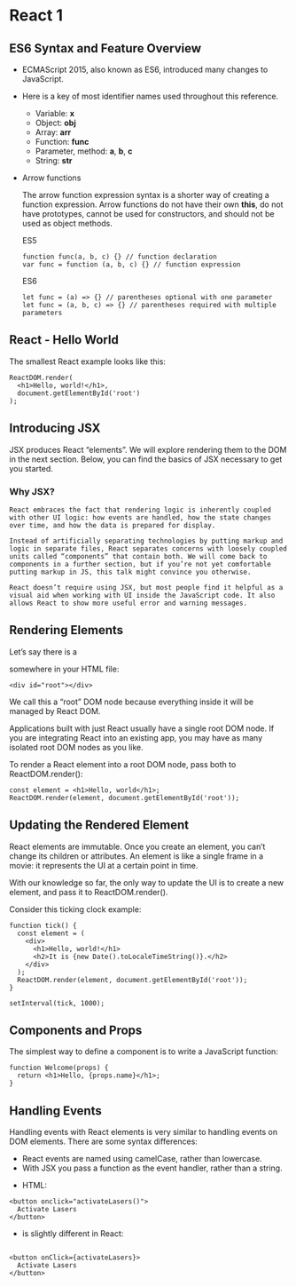 # React 1


## ES6 Syntax and Feature Overview


* ECMAScript 2015, also known as ES6, introduced many changes to JavaScript.    
* Here is a key of most identifier names used throughout this reference.

    - Variable: **x**
    - Object: **obj**
    - Array: **arr**
    - Function: **func**
    - Parameter, method: **a**, **b**, **c**
    - String: **str**

* Arrow functions

    The arrow function expression syntax is a shorter way of creating a function expression. Arrow functions do not have their own **this**, do not have prototypes, cannot be used for constructors, and should not be used as object methods.

    ES5

    ```
    function func(a, b, c) {} // function declaration
    var func = function (a, b, c) {} // function expression

    ```

    ES6

    ```
    let func = (a) => {} // parentheses optional with one parameter
    let func = (a, b, c) => {} // parentheses required with multiple parameters

    ```



## React - Hello World

The smallest React example looks like this:

```
ReactDOM.render(
  <h1>Hello, world!</h1>,
  document.getElementById('root')
);

```


## Introducing JSX

JSX produces React “elements”. We will explore rendering them to the DOM in the next section. Below, you can find the basics of JSX necessary to get you started.

### Why JSX?

    React embraces the fact that rendering logic is inherently coupled with other UI logic: how events are handled, how the state changes over time, and how the data is prepared for display.

    Instead of artificially separating technologies by putting markup and logic in separate files, React separates concerns with loosely coupled units called “components” that contain both. We will come back to components in a further section, but if you’re not yet comfortable putting markup in JS, this talk might convince you otherwise.

    React doesn’t require using JSX, but most people find it helpful as a visual aid when working with UI inside the JavaScript code. It also allows React to show more useful error and warning messages.


## Rendering Elements

Let’s say there is a <div> somewhere in your HTML file:

`<div id="root"></div>`

We call this a “root” DOM node because everything inside it will be managed by React DOM.

Applications built with just React usually have a single root DOM node. If you are integrating React into an existing app, you may have as many isolated root DOM nodes as you like.

To render a React element into a root DOM node, pass both to ReactDOM.render():

```
const element = <h1>Hello, world</h1>;
ReactDOM.render(element, document.getElementById('root'));
```

## Updating the Rendered Element

React elements are immutable. Once you create an element, you can’t change its children or attributes. An element is like a single frame in a movie: it represents the UI at a certain point in time.

With our knowledge so far, the only way to update the UI is to create a new element, and pass it to ReactDOM.render().

Consider this ticking clock example:

```
function tick() {
  const element = (
    <div>
      <h1>Hello, world!</h1>
      <h2>It is {new Date().toLocaleTimeString()}.</h2>
    </div>
  );
  ReactDOM.render(element, document.getElementById('root'));
}

setInterval(tick, 1000);
```

## Components and Props

The simplest way to define a component is to write a JavaScript function:

```
function Welcome(props) {
  return <h1>Hello, {props.name}</h1>;
}
```

## Handling Events

Handling events with React elements is very similar to handling events on DOM elements. There are some syntax differences:

- React events are named using camelCase, rather than lowercase.
- With JSX you pass a function as the event handler, rather than a string.

* HTML: 

```
<button onclick="activateLasers()">
  Activate Lasers
</button>
```
* is slightly different in React:

```

<button onClick={activateLasers}>
  Activate Lasers
</button>
```



